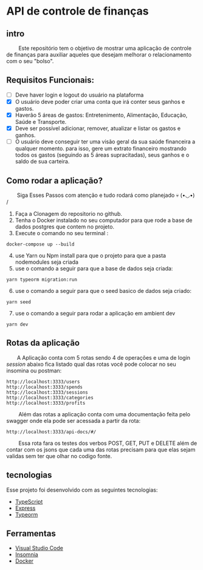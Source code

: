 # API de controle de finanças 

## intro 

&emsp;&emsp; Este repositório tem o objetivo de mostrar uma aplicação de controle de finanças para auxiliar aqueles que desejam melhorar o relacionamento com o seu "bolso".

## Requisitos Funcionais: 
- [ ] Deve haver login e logout do usuário na plataforma
- [x] O usuário deve poder criar uma conta que irá conter seus ganhos e gastos.
- [x] Haverão 5 áreas de gastos: Entretenimento, Alimentação, Educação, Saúde e Transporte.
- [x] Deve ser possível adicionar, remover, atualizar e listar os gastos e ganhos.
- [ ] O usuário deve conseguir ter uma visão geral da sua saúde financeira a qualquer momento. para isso, gere um extrato financeiro mostrando todos os gastos (seguindo as 5 áreas supracitadas), seus ganhos e o saldo de sua carteira.

## Como rodar a aplicação? 
&emsp;&emsp;Siga Esses Passos com atenção e tudo rodará como planejado 💀  (•◡•) /

1. Faça a Clonagem do repositorio no github.
2. Tenha o Docker instalado no seu computador para que rode a base de dados postgres que contem no projeto.
3. Execute o comando no seu terminal :
```
docker-compose up --build
```
4. use Yarn ou Npm install para que o projeto para que a pasta nodemodules seja criada
5. use o comando a seguir para que a base de dados seja criada:
```
yarn typeorm migration:run
```
6. use o comando a seguir para que o seed basico de dados seja criado:
```
yarn seed
```
7. use o comando a seguir para rodar a aplicação em ambient dev
```
yarn dev
```

## Rotas da aplicação 
&emsp;&emsp;A Aplicação conta com 5 rotas sendo 4 de operações e uma de login *session* abaixo fica listado qual das rotas você pode colocar no seu insomina ou postman:
```
http://localhost:3333/users
http://localhost:3333/spends
http://localhost:3333/sessions
http://localhost:3333/categories
http://localhost:3333/profits
```
&emsp;&emsp; Além das rotas a aplicação conta com uma documentação feita pelo swagger onde ela pode ser acessada a partir da rota:
```
http://localhost:3333/api-docs/#/
```
&emsp;&emsp; Essa rota fara os testes dos verbos POST, GET, PUT e DELETE além de contar com os jsons que cada uma das rotas precisam para que elas sejam validas sem ter que olhar no codigo fonte.


## tecnologias 
Esse projeto foi desenvolvido com as seguintes tecnologias:
- [TypeScript](https://github.com/Microsoft/TypeScript)
- [Express](https://github.com/expressjs/express)
- [Typeorm](https://typeorm.io/)

## Ferramentas

- [Visual Studio Code](https://code.visualstudio.com)
- [Insomnia](https://insomnia.rest)
- [Docker](https://www.docker.com/wp-content/uploads/2022/03/Moby-logo.png)
